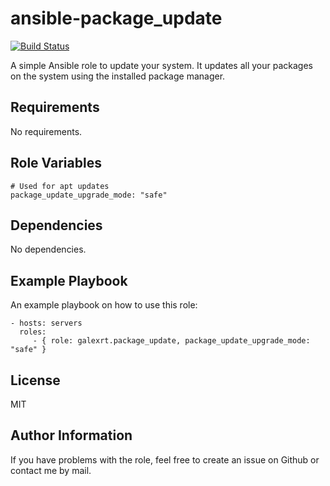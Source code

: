 ansible-package_update
======================

[![Build Status](https://travis-ci.org/galexrt/ansible-package_update.svg?branch=master)](https://travis-ci.org/galexrt/ansible-package_update)

A simple Ansible role to update your system. It updates all your packages on the system using the installed package manager.

Requirements
------------

No requirements.

Role Variables
--------------

```
# Used for apt updates
package_update_upgrade_mode: "safe"
```

Dependencies
------------

No dependencies.

Example Playbook
----------------

An example playbook on how to use this role:

    - hosts: servers
      roles:
         - { role: galexrt.package_update, package_update_upgrade_mode: "safe" }

License
-------

MIT

Author Information
------------------

If you have problems with the role, feel free to create an issue on Github or contact me by mail.
